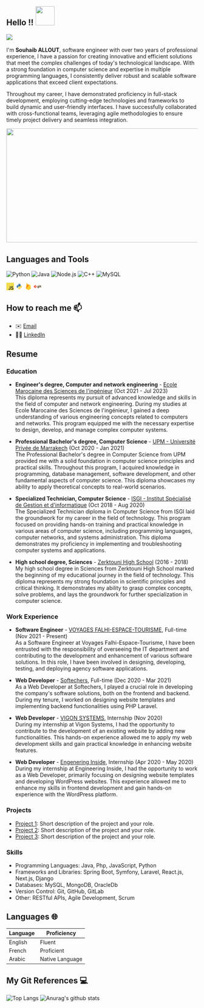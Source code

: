 ## Hello !! <img src="https://raw.githubusercontent.com/MartinHeinz/MartinHeinz/master/wave.gif" height="50px" width="50px">
![](https://visitor-badge.laobi.icu/badge?page_id=Ssouh)

I'm **Souhaib ALLOUT**,  software engineer with over two years of professional experience, I have a passion for creating innovative and efficient solutions that meet the complex challenges of today's technological landscape. With a strong foundation in computer science and expertise in multiple programming languages, I consistently deliver robust and scalable software applications that exceed client expectations.

Throughout my career, I have demonstrated proficiency in full-stack development, employing cutting-edge technologies and frameworks to build dynamic and user-friendly interfaces. I have successfully collaborated with cross-functional teams, leveraging agile methodologies to ensure timely project delivery and seamless integration.


<p align="center" >
  <img src="https://images.squarespace-cdn.com/content/v1/580fa9f7e58c62cb7501937b/1496358009519-3OOP60SU1L9CWOXN544R/ke17ZwdGBToddI8pDm48kJRqFJ19D4P4EwsC9z3fiewUqsxRUqqbr1mOJYKfIPR7LoDQ9mXPOjoJoqy81S2I8N_N4V1vUb5AoIIIbLZhVYy7Mythp_T-mtop-vrsUOmeInPi9iDjx9w8K4ZfjXt2dn3So03l79BKEoq-AWKelKdncgyogL09V32_rYUHj6maCjLISwBs8eEdxAxTptZAUg/bedroom.gif?format=2500w" width="600" height="300">
</p>

## Languages and Tools 
![Python](https://img.shields.io/badge/-Python-black?style=flat-square&logo=Python) 
![Java](https://img.shields.io/badge/-Java-E34A86?style=flat-square&logo=Java)
![Node.js](https://img.shields.io/badge/-Node.js-black?style=flat-square&logo=node.js)
![C++](https://img.shields.io/badge/-C++-00599C?style=flat-square&logo=c%2B%2B)
![MySQL](https://img.shields.io/badge/-MySQL-black?style=flat-square&logo=mysql)

<code><img height="20" src="https://raw.githubusercontent.com/github/explore/82b5b967235e1523c03d7df5ab49b22eb8e4ff8e/topics/javascript/javascript.png"></code>
<code><img height="20" src="https://raw.githubusercontent.com/github/explore/82b5b967235e1523c03d7df5ab49b22eb8e4ff8e/topics/python/python.png"></code>
<code><img height="20" src="https://raw.githubusercontent.com/github/explore/82b5b967235e1523c03d7df5ab49b22eb8e4ff8e/topics/firebase/firebase.png"></code>
<code><img height="20" src="https://raw.githubusercontent.com/github/explore/82b5b967235e1523c03d7df5ab49b22eb8e4ff8e/topics/git/git.png"></code>

## How to reach me 📫
* ✉️  [Email](mailto:del.souhaib@gmail.com@gmail.com)
* 👨💼 [LinkedIn](https://www.linkedin.com/in/souhaib-allout/)

## Resume

### Education
- **Engineer's degree, Computer and network engineering** - [Ecole Marocaine des Sciences de l'ingénieur](https://www.emsi.ma) (Oct 2021 - Jul 2023)\
  This diploma represents my pursuit of advanced knowledge and skills in the field of computer and network engineering. During my studies at Ecole Marocaine des Sciences de l'ingénieur, I gained a deep understanding of various engineering concepts related to computers and networks. This program equipped me with the necessary expertise to design, develop, and manage complex computer systems.

- **Professional Bachelor's degree, Computer Science** - [UPM - Université Privée de Marrakech](http://upm.ac.ma) (Oct 2020 - Jan 2021)\
  The Professional Bachelor's degree in Computer Science from UPM provided me with a solid foundation in computer science principles and practical skills. Throughout this program, I acquired knowledge in programming, database management, software development, and other fundamental aspects of computer science. This diploma showcases my ability to apply theoretical concepts to real-world scenarios.

- **Specialized Technician, Computer Science** - [ISGI - Institut Spécialisé de Gestion et d'informatique](https://www.ofppt.ma) (Oct 2018 - Aug 2020)\
  The Specialized Technician diploma in Computer Science from ISGI laid the groundwork for my career in the field of technology. This program focused on providing hands-on training and practical knowledge in various areas of computer science, including programming languages, computer networks, and systems administration. This diploma demonstrates my proficiency in implementing and troubleshooting computer systems and applications.

- **High school degree, Sciences** - [Zerktouni High School](https://www.google.com/search?client=opera-gx&q=zerktouni+marrakech&sourceid=opera&ie=UTF-8&oe=UTF-8) (2016 - 2018)\
  My high school degree in Sciences from Zerktouni High School marked the beginning of my educational journey in the field of technology. This diploma represents my strong foundation in scientific principles and critical thinking. It demonstrates my ability to grasp complex concepts, solve problems, and lays the groundwork for further specialization in computer science.

### Work Experience
- **Software Engineer** - [VOYAGES FALHI-ESPACE-TOURISME](link), Full-time (Nov 2021 - Present)\
  As a Software Engineer at Voyages Falhi-Espace-Tourisme, I have been entrusted with the responsibility of overseeing the IT department and contributing to the development and enhancement of various software solutions. In this role, I have been involved in designing, developing, testing, and deploying agency software applications.

- **Web Developer** - [Softechers](link), Full-time (Dec 2020 - Mar 2021)\
  As a Web Developer at Softechers, I played a crucial role in developing the company's software solutions, both on the frontend and backend. During my tenure, I worked on designing website templates and implementing backend functionalities using PHP Laravel.

- **Web Developer** - [VIGON SYSTEMS](link), Internship (Nov 2020)\
  During my internship at Vigon Systems, I had the opportunity to contribute to the development of an existing website by adding new functionalities. This hands-on experience allowed me to apply my web development skills and gain practical knowledge in enhancing website features.

- **Web Developer** - [Engenering Inside](link), Internship (Apr 2020 - May 2020)\
  During my internship at Engineering Inside, I had the opportunity to work as a Web Developer, primarily focusing on designing website templates and developing WordPress websites. This experience allowed me to enhance my skills in frontend development and gain hands-on experience with the WordPress platform.


### Projects
- [Project 1](link): Short description of the project and your role.
- [Project 2](link): Short description of the project and your role.
- [Project 3](link): Short description of the project and your role.

### Skills
- Programming Languages: Java, Php, JavaScript, Python
- Frameworks and Libraries: Spring Boot, Symfony, Laravel, React.js, Next.js, Django
- Databases: MySQL, MongoDB, OracleDb
- Version Control: Git, GitHub, GitLab
- Other: RESTful APIs, Agile Development, Scrum

## Languages 🌐
| Language | Proficiency    |
|----------|----------------|
| English  | Fluent         |
| French   | Proficient     |
| Arabic   | Native Language|

## My Git References 💻
![Top Langs](https://github-readme-stats.vercel.app/api/top-langs/?username=Ssouh&layout=compact)
![Anurag's github stats](https://github-readme-stats.vercel.app/api?username=Ssouh&show_icons=true&theme=radical)
